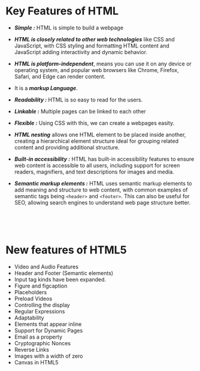 # Key Features of HTML

- ***Simple :*** HTML is simple to build a webpage

- ***HTML is closely related to other web technologies*** like CSS and JavaScript, with CSS styling and formatting HTML content and JavaScript adding interactivity and dynamic behavior.

- ***HTML is platform-independent***, means you can use it on any device or operating system, and popular web browsers like Chrome, Firefox, Safari, and Edge can render content.

- It is a ***markup Language***.

- ***Readability :*** HTML is so easy to read for the users.

- ***Linkable :*** Multiple pages can be linked to each other

- ***Flexible :*** Using CSS with this, we can create a webpages easity.

- ***HTML nesting*** allows one HTML element to be placed inside another, creating a hierarchical element structure ideal for grouping related content and providing additional structure.

- ***Built-in accessibility :*** HTML has built-in accessibility features to ensure web content is accessible to all users, including support for screen readers, magnifiers, and text descriptions for images and media.

- ***Semantic markup elements :*** HTML uses semantic markup elements to add meaning and structure to web content, with common examples of semantic tags being `<header>` and `<footer>`. This can also be useful for SEO, allowing search engines to understand web page structure better.

&nbsp;

&nbsp;

# New features of HTML5

- Video and Audio Features
- Header and Footer (Semantic elements)
- Input tag kinds have been expanded.
- Figure and figcaption
- Placeholders
- Preload Videos
- Controlling the display
- Regular Expressions
- Adaptability
- Elements that appear inline
- Support for Dynamic Pages
- Email as a property
- Cryptographic Nonces
- Reverse Links
- Images with a width of zero
- Canvas in HTML5
